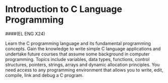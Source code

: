 # Introduction to C Language Programming  
####(EL ENG X24)


Learn the C programming language and its fundamental programming concepts. Gain the knowledge to write simple C language applications and undertake future courses that assume some background in computer programming. Topics include variables, data types, functions, control structures, pointers, strings, arrays and dynamic allocation principles. You need access to any programming environment that allows you to write, edit, compile, link and debug a C program.
